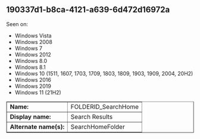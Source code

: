 ## 190337d1-b8ca-4121-a639-6d472d16972a

Seen on:
* Windows Vista
* Windows 2008
* Windows 7
* Windows 2012
* Windows 8.0
* Windows 8.1
* Windows 10 (1511, 1607, 1703, 1709, 1803, 1809, 1903, 1909, 2004, 20H2)
* Windows 2016
* Windows 2019
* Windows 11 (21H2)

<table border="1" class="docutils">
  <tbody>
    <tr>
      <td><b>Name:</b></td>
      <td>FOLDERID_SearchHome</td>
    </tr>
    <tr>
      <td><b>Display name:</b></td>
      <td>Search Results</td>
    </tr>
    <tr>
      <td><b>Alternate name(s):</b></td>
      <td>SearchHomeFolder</td>
    </tr>
  </tbody>
</table>

